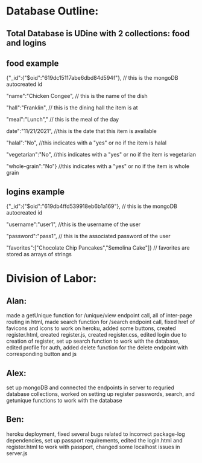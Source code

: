 # Database Outline:
## Total Database is UDine with 2 collections: food and logins

## food example 
{"_id":{"$oid":"619dc15117abe6dbd84d594f"}, // this is the mongoDB autocreated id

"name":"Chicken Congee", // this is the name of the dish

"hall":"Franklin", // this is the dining hall the item is at

"meal":"Lunch"," // this is the meal of the day 

date":"11/21/2021", //this is the date that this item is available

"halal":"No", //this indicates with a "yes" or no if the item is halal

"vegetarian":"No", //this indicates with a "yes" or no if the item is vegetarian

"whole-grain":"No"} //this indicates with a "yes" or no if the item is whole grain




## logins example
{"_id":{"$oid":"619db4ffd539918eb6b1a169"}, // this is the mongoDB autocreated id

"username":"user1", //this is the username of the user

"password":"pass1", // this is the associated password of the user

"favorites":["Chocolate Chip Pancakes","Semolina Cake"]} // favorites are stored as arrays of strings



# Division of Labor:

## Alan: 
made a getUnique function for /unique/view endpoint call, all of inter-page routing in html, made search function for /search endpoint call, fixed href of favicons and icons to work on heroku, added some buttons, created register.html, created register.js, created register.css, edited login due to creation of register, set up search function to work with the database, edited profile for auth,  added delete function for the delete endpoint with corresponding button and js

## Alex: 
set up mongoDB and connected the endpoints in server to requried database collections, worked on setting up register passwords, search, and getunique functions to work with the database


## Ben: 
heroku deployment, fixed several bugs related to incorrect package-log dependencies, set up passport requirements, edited the login.html and register.html to work with passport, changed some localhost issues in server.js

